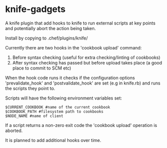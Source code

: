 # knife-gadgets
A knife plugin that add hooks to knife to run external scripts at key points and potentially abort the action being taken. 

Install by copying to .chef/plugins/knife/ 

Currently there are two hooks in the 'cookbook upload' command:

1) Before syntax checking (useful for extra checking/linting of cookbooks)
2) After syntax checking has passed but before upload takes place (a good place to commit to SCM etc) 

When the hook code runs it checks if the configuration options 'prevalidate_hook' and 'postvalidate_hook' are set (e.g in knife.rb) and runs the scripts they point to. 

Scripts will have the following environment variables set:

```
$CURRENT_COOKBOOK #name of the current cookbook 
$COOKBOOK_PATH #filesystem path to cookbooks
$NODE_NAME #name of client 

```

If a script returns a non-zero exit code the 'cookbook upload' operation is aborted. 

It is planned to add additional hooks over time. 
